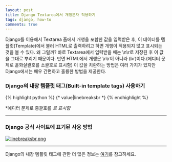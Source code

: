 ```yaml
---
layout: post
title: Django Textarea에서 개행문자 적용하기
tags: django, how-to
comments: true
---
```


Django를 이용해서 Textarea 폼에서 개행을 포함한 값을 입력받은 후, 이 데이터를 템플릿(Template)에서 불러 HTML로 출력하려고 하면 개행이 적용되지 않고 표시되는 것을 볼 수 있다. 왜 그럴까? 바로 Textarea에서 입력받을 때는 \n\r로 저장된 후 이 값을 그대로 뿌리기 때문이다. 반면 HTML에서 개행은 \n\r이 아니라 (br)이다.(에디터 문제로 홑화살괄호를 소괄호로 표시함) 이 값을 치환하는 방법은 여러 가지가 있지만 Django에서는 매우 간편하고 훌륭한 방법을 제공한다.
    
### Django의 내장 템플릿 태그(Built-in template tags) 사용하기
{% highlight python %}
{* value|linebreaksbr *}
{% endhighlight %}

*에디터 문제로 중괄호를 *로 표시함*

---

### Django 공식 사이트에 표기된 사용 방법
[![linebreaksbr.png](https://s26.postimg.org/8f4bg0dx5/linebreaksbr.png)](https://postimg.org/image/rwyyvyaut/)



---

Django의 내장 템플릿 태그에 관한 더 많은 정보는 [여기]("https://docs.djangoproject.com/en/1.11/ref/templates/builtins/")를 참고하세요.